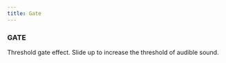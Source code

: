 ```yaml
---
title: Gate
---
```


### GATE
Threshold gate effect. Slide up to increase the threshold of audible sound.
